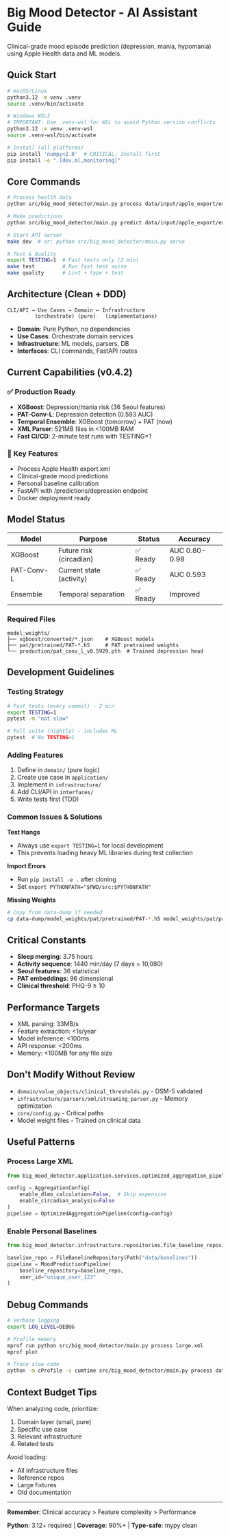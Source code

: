 # Big Mood Detector - AI Assistant Guide

Clinical-grade mood episode prediction (depression, mania, hypomania) using Apple Health data and ML models.

## Quick Start

```bash
# macOS/Linux
python3.12 -m venv .venv
source .venv/bin/activate

# Windows WSL2
# IMPORTANT: Use .venv-wsl for WSL to avoid Python version conflicts
python3.12 -m venv .venv-wsl
source .venv-wsl/bin/activate

# Install (all platforms)
pip install 'numpy<2.0'  # CRITICAL: Install first
pip install -e ".[dev,ml,monitoring]"
```

## Core Commands

```bash
# Process health data
python src/big_mood_detector/main.py process data/input/apple_export/export.xml

# Make predictions
python src/big_mood_detector/main.py predict data/input/apple_export/export.xml --report

# Start API server
make dev  # or: python src/big_mood_detector/main.py serve

# Test & Quality
export TESTING=1  # Fast tests only (2 min)
make test         # Run fast test suite
make quality      # Lint + type + test
```

## Architecture (Clean + DDD)

```
CLI/API → Use Cases → Domain ← Infrastructure
         (orchestrate) (pure)   (implementations)
```

- **Domain**: Pure Python, no dependencies
- **Use Cases**: Orchestrate domain services
- **Infrastructure**: ML models, parsers, DB
- **Interfaces**: CLI commands, FastAPI routes

## Current Capabilities (v0.4.2)

### ✅ Production Ready
- **XGBoost**: Depression/mania risk (36 Seoul features)
- **PAT-Conv-L**: Depression detection (0.593 AUC)
- **Temporal Ensemble**: XGBoost (tomorrow) + PAT (now)
- **XML Parser**: 521MB files in <100MB RAM
- **Fast CI/CD**: 2-minute test runs with TESTING=1

### 🔧 Key Features
- Process Apple Health export.xml
- Clinical-grade mood predictions
- Personal baseline calibration
- FastAPI with /predictions/depression endpoint
- Docker deployment ready

## Model Status

| Model | Purpose | Status | Accuracy |
|-------|---------|--------|----------|
| XGBoost | Future risk (circadian) | ✅ Ready | AUC 0.80-0.98 |
| PAT-Conv-L | Current state (activity) | ✅ Ready | AUC 0.593 |
| Ensemble | Temporal separation | ✅ Ready | Improved |

### Required Files
```
model_weights/
├── xgboost/converted/*.json    # XGBoost models
├── pat/pretrained/PAT-*.h5     # PAT pretrained weights
└── production/pat_conv_l_v0.5929.pth  # Trained depression head
```

## Development Guidelines

### Testing Strategy
```bash
# Fast tests (every commit) - 2 min
export TESTING=1
pytest -m "not slow"

# Full suite (nightly) - includes ML
pytest  # No TESTING=1
```

### Adding Features
1. Define in `domain/` (pure logic)
2. Create use case in `application/`
3. Implement in `infrastructure/`
4. Add CLI/API in `interfaces/`
5. Write tests first (TDD)

### Common Issues & Solutions

**Test Hangs**
- Always use `export TESTING=1` for local development
- This prevents loading heavy ML libraries during test collection

**Import Errors**
- Run `pip install -e .` after cloning
- Set `export PYTHONPATH="$PWD/src:$PYTHONPATH"`

**Missing Weights**
```bash
# Copy from data-dump if needed
cp data-dump/model_weights/pat/pretrained/PAT-*.h5 model_weights/pat/pretrained/
```

## Critical Constants

- **Sleep merging**: 3.75 hours
- **Activity sequence**: 1440 min/day (7 days = 10,080)
- **Seoul features**: 36 statistical
- **PAT embeddings**: 96 dimensional
- **Clinical threshold**: PHQ-9 ≥ 10

## Performance Targets

- XML parsing: 33MB/s
- Feature extraction: <1s/year
- Model inference: <100ms
- API response: <200ms
- Memory: <100MB for any file size

## Don't Modify Without Review

- `domain/value_objects/clinical_thresholds.py` - DSM-5 validated
- `infrastructure/parsers/xml/streaming_parser.py` - Memory optimization
- `core/config.py` - Critical paths
- Model weight files - Trained on clinical data

## Useful Patterns

### Process Large XML
```python
from big_mood_detector.application.services.optimized_aggregation_pipeline import OptimizedAggregationPipeline

config = AggregationConfig(
    enable_dlmo_calculation=False,  # Skip expensive
    enable_circadian_analysis=False
)
pipeline = OptimizedAggregationPipeline(config=config)
```

### Enable Personal Baselines
```python
from big_mood_detector.infrastructure.repositories.file_baseline_repository import FileBaselineRepository

baseline_repo = FileBaselineRepository(Path("data/baselines"))
pipeline = MoodPredictionPipeline(
    baseline_repository=baseline_repo,
    user_id="unique_user_123"
)
```

## Debug Commands

```bash
# Verbose logging
export LOG_LEVEL=DEBUG

# Profile memory
mprof run python src/big_mood_detector/main.py process large.xml
mprof plot

# Trace slow code
python -m cProfile -s cumtime src/big_mood_detector/main.py process data/
```

## Context Budget Tips

When analyzing code, prioritize:
1. Domain layer (small, pure)
2. Specific use case
3. Relevant infrastructure
4. Related tests

Avoid loading:
- All infrastructure files
- Reference repos
- Large fixtures
- Old documentation

---
**Remember**: Clinical accuracy > Feature complexity > Performance

**Python**: 3.12+ required | **Coverage**: 90%+ | **Type-safe**: mypy clean